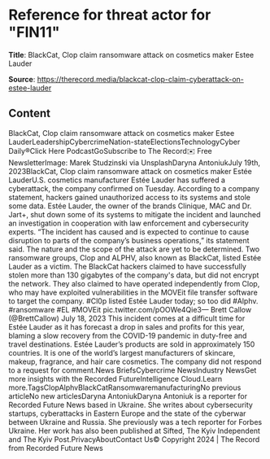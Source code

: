# Reference for threat actor for "FIN11"

**Title**: BlackCat, Clop claim ransomware attack on cosmetics maker Estee Lauder

**Source**: https://therecord.media/blackcat-clop-claim-cyberattack-on-estee-lauder

## Content
BlackCat, Clop claim ransomware attack on cosmetics maker Estee LauderLeadershipCybercrimeNation-stateElectionsTechnologyCyber Daily®Click Here PodcastGoSubscribe to The Record✉️ Free NewsletterImage: Marek Studzinski via UnsplashDaryna AntoniukJuly 19th, 2023BlackCat, Clop claim ransomware attack on cosmetics maker Estée LauderU.S. cosmetics manufacturer Estée Lauder has suffered a cyberattack, the company confirmed on Tuesday.
According to a company statement, hackers gained unauthorized access to its systems and stole some data.
Estée Lauder, the owner of the brands Clinique, MAC and Dr. Jart+, shut down some of its systems to mitigate the incident and launched an investigation in cooperation with law enforcement and cybersecurity experts.
“The incident has caused and is expected to continue to cause disruption to parts of the company’s business operations,” its statement said. The nature and the scope of the attack are yet to be determined.
Two ransomware groups, Clop and ALPHV, also known as BlackCat, listed Estée Lauder as a victim.
The BlackCat hackers claimed to have successfully stolen more than 130 gigabytes of the company's data, but did not encrypt the network. They also claimed to have operated independently from Clop, who may have exploited vulnerabilities in the MOVEit file transfer software to target the company.
#Cl0p listed Estée Lauder today; so too did #Alphv. #ransomware #EL #MOVEit pic.twitter.com/pOOWe4Qie3— Brett Callow (@BrettCallow) July 18, 2023 
This incident comes at a difficult time for Estée Lauder as it has forecast a drop in sales and profits for this year, blaming a slow recovery from the COVID-19 pandemic in duty-free and travel destinations.
Estée Lauder’s products are sold in approximately 150 countries. It is one of the world’s largest manufacturers of skincare, makeup, fragrance, and hair care cosmetics.
The company did not respond to a request for comment.News BriefsCybercrime NewsIndustry NewsGet more insights with the Recorded FutureIntelligence Cloud.Learn more.TagsClopAlphvBlackCatRansomwaremanufacturingNo previous articleNo new articlesDaryna AntoniukDaryna Antoniuk is a reporter for Recorded Future News based in Ukraine. She writes about cybersecurity startups, cyberattacks in Eastern Europe and the state of the cyberwar between Ukraine and Russia. She previously was a tech reporter for Forbes Ukraine. Her work has also been published at Sifted, The Kyiv Independent and The Kyiv Post.PrivacyAboutContact Us© Copyright 2024 | The Record from Recorded Future News